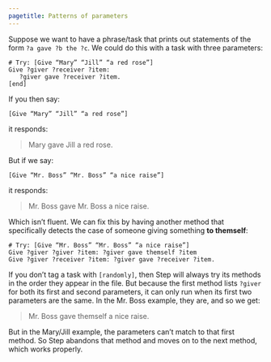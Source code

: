 ```yaml
---
pagetitle: Patterns of parameters
---
```

Suppose we want to have a phrase/task that prints out statements of the form `?a gave ?b the ?c`.  We could do this with a task with three parameters:
```Step
# Try: [Give “Mary” “Jill” “a red rose”]
Give ?giver ?receiver ?item:
   ?giver gave ?receiver ?item.
[end]
```
If you then say:
```step
[Give “Mary” “Jill” “a red rose”]
```
it responds:

> Mary gave Jill a red rose.

But if we say:
```step
[Give “Mr. Boss” “Mr. Boss” “a nice raise”]
```
it responds:

> Mr. Boss gave Mr. Boss a nice raise.

Which isn’t fluent.  We can fix this by having another method that specifically detects the case of someone giving something **to themself**:
```Step
# Try: [Give “Mr. Boss” “Mr. Boss” “a nice raise”]
Give ?giver ?giver ?item: ?giver gave themself ?item
Give ?giver ?receiver ?item: ?giver gave ?receiver ?item.
```
If you don’t tag a task with `[randomly]`, then Step will always try its methods in the order they appear in the file.  But because the first method lists
`?giver` for both its first and second parameters, it can only run when its first two parameters are the same.  In the Mr. Boss example, they are, and so we get:

> Mr. Boss gave themself a nice raise.
    
But in the Mary/Jill example, the parameters can’t match to that first method.  So Step abandons that method and moves on to the next method, which works properly.
